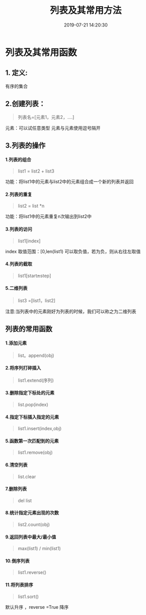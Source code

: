 ﻿---
title: 列表及其常用方法
date: 2019-07-21 14:20:30
tags: python基础
---

# 列表及其常用函数
## 1. 定义:
有序的集合
## 2.创建列表：
> 列表名=[元素1，元素2，....]

元素：可以试任意类型
元素与元素使用逗号隔开

## 3.列表的操作
#### 1.列表的组合
> list1 = list2 + list3

功能：将list1中的元素与list2中的元素组合成一个新的列表并返回

#### 2.列表的重复
> list2 = list *n

功能：将list1中的元素重复n次输出到list2中

#### 3.列表的访问
> list1[index]

index 取值范围：[0,len(list1)
可以取负值，若为负，则从右往左取值

#### 4.列表的截取
> list1[start:end:step]

#### 5.二维列表
> list3 =[list1，list2]

注意:当列表中的元素刚好为列表的时候，我们可以称之为二维列表

## 列表的常用函数
#### 1.添加元素
> list。append(obj)

#### 2.将序列打碎插入
 > list1.extend(序列)

#### 3.删除指定下标处的元素
> list.pop(index)

#### 4.指定下标插入指定的元素
> list1.insert(index,obj)

#### 5.函数第一次匹配到的元素
> list1.remove(obj)

#### 6.清空列表
> list.clear

#### 7.删除列表
> del list
#### 8.统计指定元素出现的次数
> list2.count(obj)

#### 9.返回列表中最大/最小值
> max(list1) / min(list1)

#### 10.倒序列表
> list1.reverse()

#### 11.将列表排序
> list1.sort()

默认升序 ，reverse =True 降序
